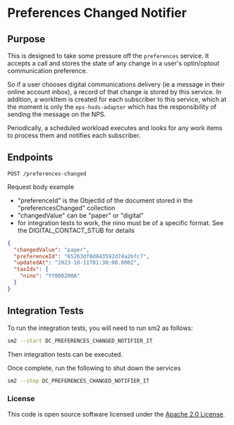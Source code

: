 
# Preferences Changed Notifier

## Purpose
This is designed to take some pressure off the `preferences` service. 
It accepts a call and stores the state of any change in a user's optin/optout communication preference. 

So if a user chooses digital communications delivery (ie a message in their online account inbox), a record of that change is stored by this service. In addition, a workItem is created for each subscriber to this service, which at the moment is only the `eps-hods-adapter` which has the responsibility of sending the message on the NPS. 

Periodically, a scheduled workload executes and looks for any work items to process them and notifies each subscriber.

## Endpoints
```http
POST /preferences-changed
```

Request body example
- "preferenceId" is the ObjectId of the document stored in the "preferencesChanged" collection
- "changedValue" can be "paper" or "digital"
- for integration tests to work, the nino must be of a specific format. See the DIGITAL_CONTACT_STUB for details 

```json
{
  "changedValue": "paper",
  "preferenceId": "65263df8d843592d74a2bfc7",
  "updatedAt": "2023-10-11T01:30:00.000Z",
  "taxIds": {
    "nino": "YY000200A"
  }
}
```

## Integration Tests
To run the integration tests, you will need to run sm2 as follows:

```sh
sm2 --start DC_PREFERENCES_CHANGED_NOTIFIER_IT
```
Then integration tests can be executed.

Once complete, run the following to shut down the services

```sh
sm2 --stop DC_PREFERENCES_CHANGED_NOTIFIER_IT
```



### License

This code is open source software licensed under the [Apache 2.0 License]("http://www.apache.org/licenses/LICENSE-2.0.html").

